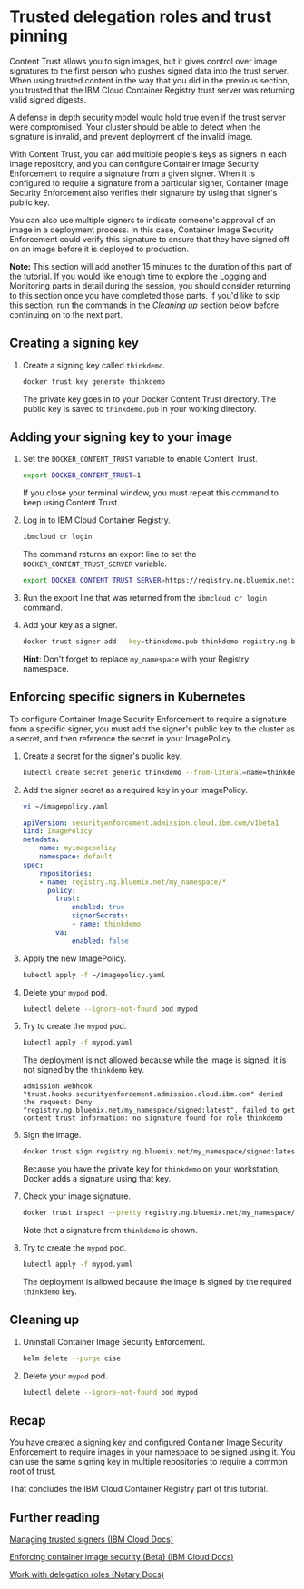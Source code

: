 # Trusted delegation roles and trust pinning

Content Trust allows you to sign images, but it gives control over image signatures to the first person who pushes signed data into the trust server. When using trusted content in the way that you did in the previous section, you trusted that the IBM Cloud Container Registry trust server was returning valid signed digests.

A defense in depth security model would hold true even if the trust server were compromised. Your cluster should be able to detect when the signature is invalid, and prevent deployment of the invalid image.

With Content Trust, you can add multiple people's keys as signers in each image repository, and you can configure Container Image Security Enforcement to require a signature from a given signer. When it is configured to require a signature from a particular signer, Container Image Security Enforcement also verifies their signature by using that signer's public key.

You can also use multiple signers to indicate someone's approval of an image in a deployment process. In this case, Container Image Security Enforcement could verify this signature to ensure that they have signed off on an image before it is deployed to production.

**Note:** This section will add another 15 minutes to the duration of this part of the tutorial. If you would like enough time to explore the Logging and Monitoring parts in detail during the session, you should consider returning to this section once you have completed those parts. If you'd like to skip this section, run the commands in the *Cleaning up* section below before continuing on to the next part.

## Creating a signing key

1. Create a signing key called `thinkdemo`.

    ```bash
    docker trust key generate thinkdemo
    ```

    The private key goes in to your Docker Content Trust directory. The public key is saved to `thinkdemo.pub` in your working directory.

## Adding your signing key to your image

1. Set the `DOCKER_CONTENT_TRUST` variable to enable Content Trust.

    ```bash
    export DOCKER_CONTENT_TRUST=1
    ```

    If you close your terminal window, you must repeat this command to keep using Content Trust.

2. Log in to IBM Cloud Container Registry.

    ```bash
    ibmcloud cr login
    ```

    The command returns an export line to set the `DOCKER_CONTENT_TRUST_SERVER` variable.

    ```bash
    export DOCKER_CONTENT_TRUST_SERVER=https://registry.ng.bluemix.net:4443
    ```

3. Run the export line that was returned from the `ibmcloud cr login` command.

4. Add your key as a signer.

    ```bash
    docker trust signer add --key=thinkdemo.pub thinkdemo registry.ng.bluemix.net/my_namespace/signed
    ```

    **Hint**: Don't forget to replace `my_namespace` with your Registry namespace.

## Enforcing specific signers in Kubernetes

To configure Container Image Security Enforcement to require a signature from a specific signer, you must add the signer's public key to the cluster as a secret, and then reference the secret in your ImagePolicy.

1. Create a secret for the signer's public key.

    ```bash
    kubectl create secret generic thinkdemo --from-literal=name=thinkdemo --from-file=publicKey=thinkdemo.pub
    ```

2. Add the signer secret as a required key in your ImagePolicy.

    ```bash
    vi ~/imagepolicy.yaml
    ```

    ```yaml
    apiVersion: securityenforcement.admission.cloud.ibm.com/v1beta1
    kind: ImagePolicy
    metadata:
        name: myimagepolicy
        namespace: default
    spec:
        repositories:
        - name: registry.ng.bluemix.net/my_namespace/*
          policy:
            trust:
                enabled: true
                signerSecrets:
                - name: thinkdemo
            va:
                enabled: false
    ```

3. Apply the new ImagePolicy.

    ```bash
    kubectl apply -f ~/imagepolicy.yaml
    ```

4. Delete your `mypod` pod.

    ```bash
    kubectl delete --ignore-not-found pod mypod
    ```

5. Try to create the `mypod` pod.

    ```bash
    kubectl apply -f mypod.yaml
    ```

    The deployment is not allowed because while the image is signed, it is not signed by the `thinkdemo` key.

    `admission webhook "trust.hooks.securityenforcement.admission.cloud.ibm.com" denied the request: Deny "registry.ng.bluemix.net/my_namespace/signed:latest", failed to get content trust information: no signature found for role thinkdemo`

6. Sign the image.

    ```bash
    docker trust sign registry.ng.bluemix.net/my_namespace/signed:latest
    ```

    Because you have the private key for `thinkdemo` on your workstation, Docker adds a signature using that key.

7. Check your image signature.

    ```bash
    docker trust inspect --pretty registry.ng.bluemix.net/my_namespace/signed:latest
    ```

    Note that a signature from `thinkdemo` is shown.

8. Try to create the `mypod` pod.

    ```bash
    kubectl apply -f mypod.yaml
    ```

    The deployment is allowed because the image is signed by the required `thinkdemo` key.

## Cleaning up

1. Uninstall Container Image Security Enforcement.

    ```bash
    helm delete --purge cise
    ```

2. Delete your `mypod` pod.

    ```bash
    kubectl delete --ignore-not-found pod mypod
    ```

## Recap

You have created a signing key and configured Container Image Security Enforcement to require images in your namespace to be signed using it. You can use the same signing key in multiple repositories to require a common root of trust.

That concludes the IBM Cloud Container Registry part of this tutorial.

## Further reading

[Managing trusted signers (IBM Cloud Docs)](https://console.bluemix.net/docs/services/Registry/registry_trusted_content.html#trustedcontent_signers)

[Enforcing container image security (Beta) (IBM Cloud Docs)](https://console.bluemix.net/docs/services/Registry/registry_security_enforce.html#security_enforce)

[Work with delegation roles (Notary Docs)](https://github.com/theupdateframework/notary/blob/master/docs/advanced_usage.md#work-with-delegation-roles)
